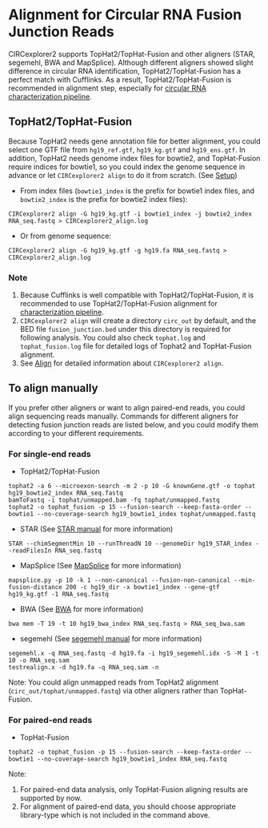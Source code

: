 # Alignment for Circular RNA Fusion Junction Reads

CIRCexplorer2 supports TopHat2/TopHat-Fusion and other aligners (STAR, segemehl, BWA and MapSplice). Although different aligners showed slight difference in circular RNA identification, TopHat2/TopHat-Fusion has a perfect match with Cufflinks. As a result, TopHat2/TopHat-Fusion is recommended in alignment step, especially for [circular RNA characterization pipeline](../tutorial/pipeline.md).


## TopHat2/TopHat-Fusion

Because TopHat2 needs gene annotation file for better alignment, you could select one GTF file from `hg19_ref.gtf`, `hg19_kg.gtf` and `hg19_ens.gtf`. In addition, TopHat2 needs genome index files for bowtie2, and TopHat-Fusion require indices for bowtie1, so you could index the genome sequence in advance or let `CIRCexplorer2 align` to do it from scratch. (See [Setup](../tutorial/setup.md))

* From index files (`bowtie1_index` is the prefix for bowtie1 index files, and `bowtie2_index` is the prefix for bowtie2 index files):
```
CIRCexplorer2 align -G hg19_kg.gtf -i bowtie1_index -j bowtie2_index RNA_seq.fastq > CIRCexplorer2_align.log
```

* Or from genome sequence:
```
CIRCexplorer2 align -G hg19_kg.gtf -g hg19.fa RNA_seq.fastq > CIRCexplorer2_align.log
```

### Note

1. Because Cufflinks is well compatible with TopHat2/TopHat-Fusion, it is recommended to use TopHat2/TopHat-Fusion alignment for [characterization pipeline](../tutorial/pipeline.md).
2. `CIRCexplorer2 align` will create a directory `circ_out` by default, and the BED file `fusion_junction.bed` under this directory is required for following analysis. You could also check `tophat.log` and `tophat_fusion.log` file for detailed logs of Tophat2 and TopHat-Fusion alignment.
3. See [Align](../modules/align.md) for detailed information about `CIRCexplorer2 align`.

## To align manually

If you prefer other aligners or want to align paired-end reads, you could align sequencing reads manually. Commands for different aligners for detecting fusion junction reads are listed below, and you could modify them according to your different requirements.

### For single-end reads

* TopHat2/TopHat-Fusion
```
tophat2 -a 6 --microexon-search -m 2 -p 10 -G knownGene.gtf -o tophat hg19_bowtie2_index RNA_seq.fastq
bamToFastq -i tophat/unmapped.bam -fq tophat/unmapped.fastq
tophat2 -o tophat_fusion -p 15 --fusion-search --keep-fasta-order --bowtie1 --no-coverage-search hg19_bowtie1_index tophat/unmapped.fastq
```

* STAR (See [STAR manual](https://github.com/alexdobin/STAR/blob/master/doc/STARmanual.pdf) for more information)
```
STAR --chimSegmentMin 10 --runThreadN 10 --genomeDir hg19_STAR_index --readFilesIn RNA_seq.fastq
```

* MapSplice (See [MapSplice](http://www.netlab.uky.edu/p/bioinfo/MapSplice2UserGuide) for more information)
```
mapsplice.py -p 10 -k 1 --non-canonical --fusion-non-canonical --min-fusion-distance 200 -c hg19_dir -x bowtie1_index --gene-gtf hg19_kg.gtf -1 RNA_seq.fastq
```

* BWA (See [BWA](http://bio-bwa.sourceforge.net/bwa.shtml) for more information)
```
bwa mem -T 19 -t 10 hg19_bwa_index RNA_seq.fastq > RNA_seq_bwa.sam
```

* segemehl (See [segemehl manual](http://www.bioinf.uni-leipzig.de/Software/segemehl/segemehl_manual_0_1_7.pdf) for more information)
```
segemehl.x -q RNA_seq.fastq -d hg19.fa -i hg19_segemehl.idx -S -M 1 -t 10 -o RNA_seq.sam
testrealign.x -d hg19.fa -q RNA_seq.sam -n
```

Note: You could align unmapped reads from TopHat2 alignment (`circ_out/tophat/unmapped.fastq`) via other aligners rather than TopHat-Fusion.

### For paired-end reads

* TopHat-Fusion

```
tophat2 -o tophat_fusion -p 15 --fusion-search --keep-fasta-order --bowtie1 --no-coverage-search hg19_bowtie1_index RNA_seq.fastq
```

Note:

1. For paired-end data analysis, only TopHat-Fusion aligning results are supported by now.
2. For alignment of paired-end data, you should choose appropriate library-type which is not included in the command above.

